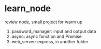 # learn_node
review node, small project for warm up

1. password_manager: input and output data
2. async: async function and Promise
3. web_server: express, in another folder
